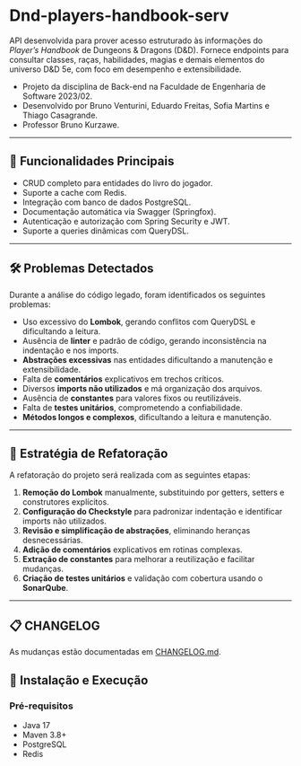 # Dnd-players-handbook-serv

API desenvolvida para prover acesso estruturado às informações do *Player’s Handbook* de Dungeons & Dragons (D\&D). Fornece endpoints para consultar classes, raças, habilidades, magias e demais elementos do universo D\&D 5e, com foco em desempenho e extensibilidade.
- Projeto da disciplina de Back-end na Faculdade de Engenharia de Software 2023/02.
- Desenvolvido por Bruno Venturini, Eduardo Freitas, Sofia Martins e Thiago Casagrande.
- Professor Bruno Kurzawe.
---

## 🧹 Funcionalidades Principais

* CRUD completo para entidades do livro do jogador.
* Suporte a cache com Redis.
* Integração com banco de dados PostgreSQL.
* Documentação automática via Swagger (Springfox).
* Autenticação e autorização com Spring Security e JWT.
* Suporte a queries dinâmicas com QueryDSL.

---

## 🛠️ Problemas Detectados

Durante a análise do código legado, foram identificados os seguintes problemas:

* Uso excessivo do **Lombok**, gerando conflitos com QueryDSL e dificultando a leitura.
* Ausência de **linter** e padrão de código, gerando inconsistência na indentação e nos imports.
* **Abstrações excessivas** nas entidades dificultando a manutenção e extensibilidade.
* Falta de **comentários** explicativos em trechos críticos.
* Diversos **imports não utilizados** e má organização dos arquivos.
* Ausência de **constantes** para valores fixos ou reutilizáveis.
* Falta de **testes unitários**, comprometendo a confiabilidade.
* **Métodos longos e complexos**, dificultando a leitura e manutenção.

---

## 🔁 Estratégia de Refatoração

A refatoração do projeto será realizada com as seguintes etapas:

1. **Remoção do Lombok** manualmente, substituindo por getters, setters e construtores explícitos.
2. **Configuração do Checkstyle** para padronizar indentação e identificar imports não utilizados.
3. **Revisão e simplificação de abstrações**, eliminando heranças desnecessárias.
4. **Adição de comentários** explicativos em rotinas complexas.
5. **Extração de constantes** para melhorar a reutilização e facilitar mudanças.
6. **Criação de testes unitários** e validação com cobertura usando o **SonarQube**.

---

## 📋 CHANGELOG

As mudanças estão documentadas em [CHANGELOG.md](./CHANGELOG.md).

## 🚀 Instalação e Execução

### Pré-requisitos

* Java 17
* Maven 3.8+
* PostgreSQL
* Redis
